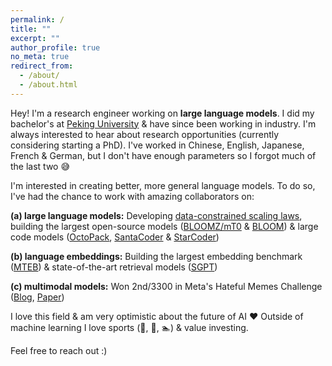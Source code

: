 ```yaml
---
permalink: /
title: ""
excerpt: ""
author_profile: true
no_meta: true
redirect_from: 
  - /about/
  - /about.html
---
```


Hey! I'm a research engineer working on **large language models**. I did my bachelor's at [Peking University](https://en.wikipedia.org/wiki/Peking_University) & have since been working in industry. I'm always interested to hear about research opportunities (currently considering starting a PhD). I've worked in Chinese, English, Japanese, French & German, but I don't have enough parameters so I forgot much of the last two 😅

I'm interested in creating better, more general language models. To do so, I've had the chance to work with amazing collaborators on:

**(a) large language models:** Developing [data-constrained scaling laws](https://arxiv.org/abs/2305.16264), building the largest open-source models ([BLOOMZ/mT0](https://arxiv.org/abs/2211.01786) & [BLOOM](https://arxiv.org/abs/2211.05100)) & large code models ([OctoPack](https://arxiv.org/abs/2308.07124), [SantaCoder](https://arxiv.org/abs/2301.03988) & [StarCoder](https://arxiv.org/abs/2305.06161))

**(b) language embeddings:** Building the largest embedding benchmark ([MTEB](https://arxiv.org/abs/2210.07316)) & state-of-the-art retrieval models ([SGPT](https://arxiv.org/abs/2202.08904))

**(c) multimodal models:** Won 2nd/3300 in Meta's Hateful Memes Challenge ([Blog](https://ai.facebook.com/blog/hateful-memes-challenge-winners/), [Paper](https://arxiv.org/abs/2012.07788))

I love this field & am very optimistic about the future of AI ❤️ Outside of machine learning I love sports (🎾, 🏃, 🏊) & value investing.

Feel free to reach out :)


<!-- News
======
- May 2021: 
- April 2021:
-->
